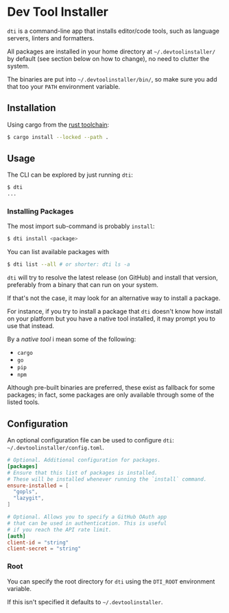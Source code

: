 # Dev Tool Installer
`dti` is a command-line app that installs editor/code tools, such as language servers, linters and formatters.

All packages are installed in your home directory at `~/.devtoolinstaller/` by default (see section below on how to change), no need to clutter the system.

The binaries are put into `~/.devtoolinstaller/bin/`, so make sure you add that too your `PATH` environment variable.

## Installation
Using cargo from the [rust toolchain](https://rustup.rs/):

```sh
$ cargo install --locked --path .
```

## Usage
The CLI can be explored by just running `dti`:
```sh
$ dti
...
```

### Installing Packages
The most import sub-command is probably `install`:
```sh
$ dti install <package>
```

You can list available packages with
```sh
$ dti list --all # or shorter: dti ls -a
```

`dti` will try to resolve the latest release (on GitHub) and install that version,
preferably from a binary that can run on your system.

If that's not the case, it may look for an alternative way to install a package.

For instance, if you try to install a package that `dti` doesn't know how
install on your platform but you have a native tool installed, it may prompt
you to use that instead.

By a _native tool_ i mean some of the following:
- `cargo`
- `go`
- `pip`
- `npm`

Although pre-built binaries are preferred, these exist as fallback for some packages;
in fact, some packages are only available through some of the listed tools.

## Configuration
An optional configuration file can be used to configure `dti`: `~/.devtoolinstaller/config.toml`.

```toml
# Optional. Additional configuration for packages.
[packages]
# Ensure that this list of packages is installed.
# These will be installed whenever running the `install` command.
ensure-installed = [
  "gopls",
  "lazygit",
]

# Optional. Allows you to specify a GitHub OAuth app
# that can be used in authentication. This is useful
# if you reach the API rate limit.
[auth]
client-id = "string"
client-secret = "string"
```

### Root
You can specify the root directory for `dti` using the `DTI_ROOT` environment variable.

If this isn't specified it defaults to `~/.devtoolinstaller`.
